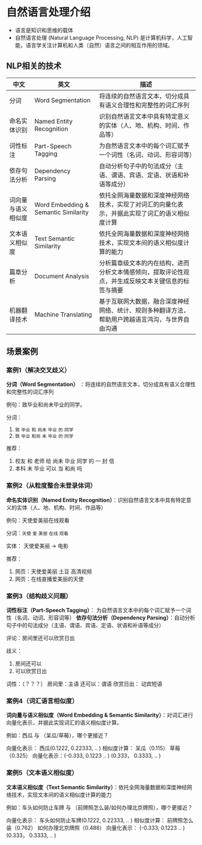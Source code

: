 # 自然语言处理介绍

* 语言是知识和思维的载体
* 自然语言处理 (Natural Language Processing, NLP) 是计算机科学，人工智能，语言学关注计算机和人类（自然）语言之间的相互作用的领域。

## NLP相关的技术

| 中文 | 英文 | 描述 |
| --- | --- | --- |
| 分词 | Word Segmentation | 将连续的自然语言文本，切分成具有语义合理性和完整性的词汇序列 |
| 命名实体识别 | Named Entity Recognition | 识别自然语言文本中具有特定意义的实体（人、地、机构、时间、作品等） |
| 词性标注 | Part-Speech Tagging | 为自然语言文本中的每个词汇赋予一个词性（名词、动词、形容词等） |
| 依存句法分析 | Dependency Parsing | 自动分析句子中的句法成分（主语、谓语、宾语、定语、状语和补语等成分） |
| 词向量与语义相似度 | Word Embedding & Semantic Similarity | 依托全网海量数据和深度神经网络技术，实现了对词汇的向量化表示，并据此实现了词汇的语义相似度计算 |
| 文本语义相似度 | Text Semantic Similarity | 依托全网海量数据和深度神经网络技术，实现文本间的语义相似度计算的能力 |
| 篇章分析 | Document Analysis | 分析篇章级文本的内在结构，进而分析文本情感倾向，提取评论性观点，并生成反映文本关键信息的标签与摘要 |
| 机器翻译技术 | Machine Translating | 基于互联网大数据，融合深度神经网络、统计、规则多种翻译方法，帮助用户跨越语言鸿沟，与世界自由沟通 |

## 场景案例

### 案例1（解决交叉歧义）

**分词（Word Segmentation）** ：将连续的自然语言文本，切分成具有语义合理性和完整性的词汇序列

例句：致毕业和尚未毕业的同学。

分词： 
1. `致` `毕业` `和` `尚未` `毕业` `的` `同学`
2. `致` `毕业` `和尚` `未` `毕业` `的` `同学`

推荐：
1. 校友 和 老师 给 尚未 毕业 同学 的 一 封 信
2. 本科 未 毕业 可以 当 和尚 吗

### 案例2（从粒度整合未登录体词）

**命名实体识别（Named Entity Recognition）**：识别自然语言文本中具有特定意义的实体（人、地、机构、时间、作品等）

例句：天使爱美丽在线观看

分词：`天使` `爱` `美丽` `在线` `观看`

实体： 天使爱美丽 -> 电影

推荐：
1. 网页：天使爱美丽 土豆 高清视频
2. 网页：在线直播爱美丽的天使

### 案例3（结构歧义问题）

**词性标注（Part-Speech Tagging）**： 为自然语言文本中的每个词汇赋予一个词性（名词、动词、形容词等）
**依存句法分析（Dependency Parsing）**：自动分析句子中的句法成分（主语、谓语、宾语、定语、状语和补语等成分）

评论：房间里还可以欣赏日出

歧义： 
1. 房间还可以
2. 可以欣赏日出

词性：（？？？）
房间里：主语
还可以：谓语
欣赏日出： 动宾短语

### 案例4（词汇语言相似度）

**词向量与语义相似度（Word Embedding & Semantic Similarity）**：对词汇进行向量化表示，并据此实现词汇的语义相似度计算。

例如：西瓜 与 （呆瓜/草莓），哪个更接近？

向量化表示：               西瓜(0.1222, 0.22333, .. )
相似度计算：    呆瓜（0.115）                草莓（0.325）
向量化表示：(-0.333, 0.1223 .. )      (0.333， 0.3333, .. )

### 案例5（文本语义相似度）

**文本语义相似度（Text Semantic Similarity）**：依托全网海量数据和深度神经网络技术，实现文本间的语义相似度计算的能力

例如：车头如何防止车牌 与 （前牌照怎么装/如何办理北京牌照），哪个更接近？

向量化表示：               车头如何防止车牌(0.1222, 0.22333, .. )
相似度计算：    前牌照怎么装（0.762）                如何办理北京牌照（0.486）
向量化表示：    (-0.333, 0.1223 .. )              (0.333， 0.3333, .. )
